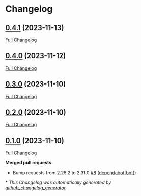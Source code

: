 # Changelog

## [0.4.1](https://github.com/dermatologist/medprompt/tree/0.4.1) (2023-11-13)

[Full Changelog](https://github.com/dermatologist/medprompt/compare/0.4.0...0.4.1)

## [0.4.0](https://github.com/dermatologist/medprompt/tree/0.4.0) (2023-11-12)

[Full Changelog](https://github.com/dermatologist/medprompt/compare/0.3.0...0.4.0)

## [0.3.0](https://github.com/dermatologist/medprompt/tree/0.3.0) (2023-11-10)

[Full Changelog](https://github.com/dermatologist/medprompt/compare/0.2.0...0.3.0)

## [0.2.0](https://github.com/dermatologist/medprompt/tree/0.2.0) (2023-11-10)

[Full Changelog](https://github.com/dermatologist/medprompt/compare/0.1.0...0.2.0)

## [0.1.0](https://github.com/dermatologist/medprompt/tree/0.1.0) (2023-11-10)

[Full Changelog](https://github.com/dermatologist/medprompt/compare/fc83e2423e149771df1e0f290d8c04f77d35e0f4...0.1.0)

**Merged pull requests:**

- Bump requests from 2.28.2 to 2.31.0 [\#8](https://github.com/dermatologist/medprompt/pull/8) ([dependabot[bot]](https://github.com/apps/dependabot))



\* *This Changelog was automatically generated by [github_changelog_generator](https://github.com/github-changelog-generator/github-changelog-generator)*
